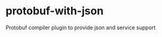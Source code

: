 protobuf-with-json
==================

Protobuf compiler plugin to provide json and service support
